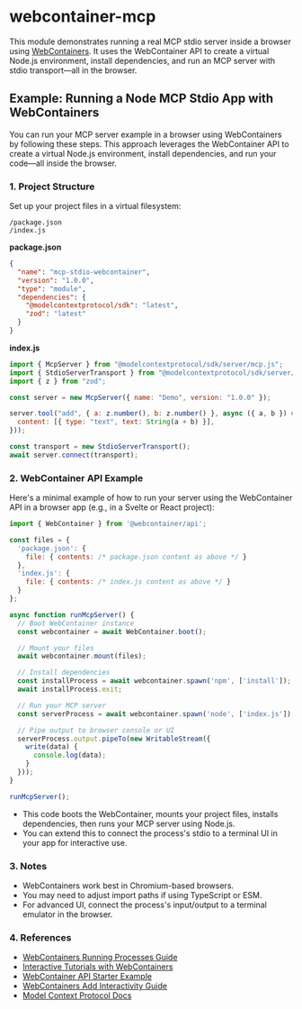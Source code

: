 # webcontainer-mcp

This module demonstrates running a real MCP stdio server inside a browser using [WebContainers](https://webcontainers.io/). It uses the WebContainer API to create a virtual Node.js environment, install dependencies, and run an MCP server with stdio transport—all in the browser.

## Example: Running a Node MCP Stdio App with WebContainers

You can run your MCP server example in a browser using WebContainers by following these steps. This approach leverages the WebContainer API to create a virtual Node.js environment, install dependencies, and run your code—all inside the browser.

### 1. Project Structure

Set up your project files in a virtual filesystem:

```
/package.json
/index.js
```

**package.json**

```json
{
  "name": "mcp-stdio-webcontainer",
  "version": "1.0.0",
  "type": "module",
  "dependencies": {
    "@modelcontextprotocol/sdk": "latest",
    "zod": "latest"
  }
}
```

**index.js**

```js
import { McpServer } from "@modelcontextprotocol/sdk/server/mcp.js";
import { StdioServerTransport } from "@modelcontextprotocol/sdk/server/stdio.js";
import { z } from "zod";

const server = new McpServer({ name: "Demo", version: "1.0.0" });

server.tool("add", { a: z.number(), b: z.number() }, async ({ a, b }) => ({
  content: [{ type: "text", text: String(a + b) }],
}));

const transport = new StdioServerTransport();
await server.connect(transport);
```

### 2. WebContainer API Example

Here's a minimal example of how to run your server using the WebContainer API in a browser app (e.g., in a Svelte or React project):

```js
import { WebContainer } from '@webcontainer/api';

const files = {
  'package.json': {
    file: { contents: /* package.json content as above */ }
  },
  'index.js': {
    file: { contents: /* index.js content as above */ }
  }
};

async function runMcpServer() {
  // Boot WebContainer instance
  const webcontainer = await WebContainer.boot();

  // Mount your files
  await webcontainer.mount(files);

  // Install dependencies
  const installProcess = await webcontainer.spawn('npm', ['install']);
  await installProcess.exit;

  // Run your MCP server
  const serverProcess = await webcontainer.spawn('node', ['index.js']);

  // Pipe output to browser console or UI
  serverProcess.output.pipeTo(new WritableStream({
    write(data) {
      console.log(data);
    }
  }));
}

runMcpServer();
```

- This code boots the WebContainer, mounts your project files, installs dependencies, then runs your MCP server using Node.js.
- You can extend this to connect the process's stdio to a terminal UI in your app for interactive use.

### 3. Notes

- WebContainers work best in Chromium-based browsers.
- You may need to adjust import paths if using TypeScript or ESM.
- For advanced UI, connect the process's input/output to a terminal emulator in the browser.

### 4. References

- [WebContainers Running Processes Guide](https://webcontainers.io/guides/running-processes)
- [Interactive Tutorials with WebContainers](https://dev.to/jxd-dev/building-interactive-tutorials-with-webcontainers-372i)
- [WebContainer API Starter Example](https://github.com/stackblitz/webcontainer-api-starter)
- [WebContainers Add Interactivity Guide](https://webcontainers.io/tutorial/7-add-interactivity)
- [Model Context Protocol Docs](https://modelcontextprotocol.io/docs/concepts/transports)
